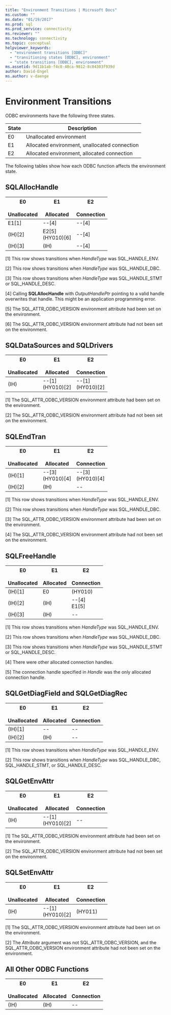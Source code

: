 ```yaml
---
title: "Environment Transitions | Microsoft Docs"
ms.custom: ""
ms.date: "01/19/2017"
ms.prod: sql
ms.prod_service: connectivity
ms.reviewer: ""
ms.technology: connectivity
ms.topic: conceptual
helpviewer_keywords: 
  - "environment transitions [ODBC]"
  - "transitioning states [ODBC], environment"
  - "state transitions [ODBC], environment"
ms.assetid: 9d11b1ab-f4c8-48ca-9812-8c04303f939d
author: David-Engel
ms.author: v-daenge
---
```

# Environment Transitions
ODBC environments have the following three states.  
  
|State|Description|  
|-----------|-----------------|  
|E0|Unallocated environment|  
|E1|Allocated environment, unallocated connection|  
|E2|Allocated environment, allocated connection|  
  
 The following tables show how each ODBC function affects the environment state.  
  
## SQLAllocHandle  
  
|E0<br /><br /> Unallocated|E1<br /><br /> Allocated|E2<br /><br /> Connection|  
|------------------------|----------------------|-----------------------|  
|E1[1]|--[4]|--[4]|  
|(IH)[2]|E2[5]<br />(HY010)[6]|--[4]|  
|(IH)[3]|(IH)|--[4]|  
  
 [1]   This row shows transitions when *HandleType* was SQL_HANDLE_ENV.  
  
 [2]   This row shows transitions when *HandleType* was SQL_HANDLE_DBC.  
  
 [3]   This row shows transitions when *HandleType* was SQL_HANDLE_STMT or SQL_HANDLE_DESC.  
  
 [4]   Calling **SQLAllocHandle** with *OutputHandlePtr* pointing to a valid handle overwrites that handle. This might be an application programming error.  
  
 [5]   The SQL_ATTR_ODBC_VERSION environment attribute had been set on the environment.  
  
 [6]   The SQL_ATTR_ODBC_VERSION environment attribute had not been set on the environment.  
  
## SQLDataSources and SQLDrivers  
  
|E0<br /><br /> Unallocated|E1<br /><br /> Allocated|E2<br /><br /> Connection|  
|------------------------|----------------------|-----------------------|  
|(IH)|--[1]<br />(HY010)[2]|--[1]<br />(HY010)[2]|  
  
 [1]   The SQL_ATTR_ODBC_VERSION environment attribute had been set on the environment.  
  
 [2]   The SQL_ATTR_ODBC_VERSION environment attribute had not been set on the environment.  
  
## SQLEndTran  
  
|E0<br /><br /> Unallocated|E1<br /><br /> Allocated|E2<br /><br /> Connection|  
|------------------------|----------------------|-----------------------|  
|(IH)[1]|--[3]<br />(HY010)[4]|--[3]<br />(HY010)[4]|  
|(IH)[2]|(IH)|--|  
  
 [1]   This row shows transitions when *HandleType* was SQL_HANDLE_ENV.  
  
 [2]   This row shows transitions when *HandleType* was SQL_HANDLE_DBC.  
  
 [3]   The SQL_ATTR_ODBC_VERSION environment attribute had been set on the environment.  
  
 [4]   The SQL_ATTR_ODBC_VERSION environment attribute had not been set on the environment.  
  
## SQLFreeHandle  
  
|E0<br /><br /> Unallocated|E1<br /><br /> Allocated|E2<br /><br /> Connection|  
|------------------------|----------------------|-----------------------|  
|(IH)[1]|E0|(HY010)|  
|(IH)[2]|(IH)|--[4]<br />E1[5]|  
|(IH)[3]|(IH)|--|  
  
 [1]   This row shows transitions when *HandleType* was SQL_HANDLE_ENV.  
  
 [2]   This row shows transitions when *HandleType* was SQL_HANDLE_DBC.  
  
 [3]   This row shows transitions when *HandleType* was SQL_HANDLE_STMT or SQL_HANDLE_DESC.  
  
 [4]   There were other allocated connection handles.  
  
 [5]   The connection handle specified in *Handle* was the only allocated connection handle.  
  
## SQLGetDiagField and SQLGetDiagRec  
  
|E0<br /><br /> Unallocated|E1<br /><br /> Allocated|E2<br /><br /> Connection|  
|------------------------|----------------------|-----------------------|  
|(IH)[1]|--|--|  
|(IH)[2]|(IH)|--|  
  
 [1]   This row shows transitions when *HandleType* was SQL_HANDLE_ENV.  
  
 [2]   This row shows transitions when *HandleType* was SQL_HANDLE_DBC, SQL_HANDLE_STMT, or SQL_HANDLE_DESC.  
  
## SQLGetEnvAttr  
  
|E0<br /><br /> Unallocated|E1<br /><br /> Allocated|E2<br /><br /> Connection|  
|------------------------|----------------------|-----------------------|  
|(IH)|--[1]<br />(HY010)[2]|--|  
  
 [1]   The SQL_ATTR_ODBC_VERSION environment attribute had been set on the environment.  
  
 [2]   The SQL_ATTR_ODBC_VERSION environment attribute had not been set on the environment.  
  
## SQLSetEnvAttr  
  
|E0<br /><br /> Unallocated|E1<br /><br /> Allocated|E2<br /><br /> Connection|  
|------------------------|----------------------|-----------------------|  
|(IH)|--[1]<br />(HY010)[2]|(HY011)|  
  
 [1]   The SQL_ATTR_ODBC_VERSION environment attribute had been set on the environment.  
  
 [2]   The *Attribute* argument was not SQL_ATTR_ODBC_VERSION, and the SQL_ATTR_ODBC_VERSION environment attribute had not been set on the environment.  
  
## All Other ODBC Functions  
  
|E0<br /><br /> Unallocated|E1<br /><br /> Allocated|E2<br /><br /> Connection|  
|------------------------|----------------------|-----------------------|  
|(IH)|(IH)|--|

